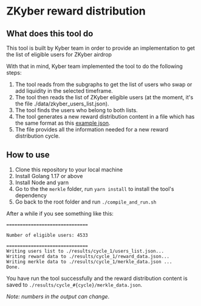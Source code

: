 # ZKyber reward distribution

## What does this tool do

This tool is built by Kyber team in order to provide an implementation to get the list of eligible users for ZKyber airdrop

With that in mind, Kyber team implemented the tool to do the following steps:

1. The tool reads from the subgraphs to get the list of users who swap or add liquidity in the selected timeframe.
2. The tool then reads the list of ZKyber eligible users (at the moment, it's the file ./data/zkyber_users_list.json).
3. The tool finds the users who belong to both lists.
4. The tool generates a new reward distribution content in a file which has the same format as this [example json](https://github.com/KyberNetwork/zkyber-reward-distribution/blob/main/results/latest_merkle_data.json
   ). 
5. The file provides all the information needed for a new reward distribution cycle.

## How to use
1. Clone this repository to your local machine
2. Install Golang 1.17 or above
3. Install Node and yarn
4. Go to the the `merkle` folder, run `yarn install` to install the tool's dependency
5. Go back to the root folder and run `./compile_and_run.sh`

After a while if you see something like this:

```
==============================

Number of eligible users: 4533

==============================
Writing users list to ./results/cycle_1/users_list.json...
Writing reward data to ./results/cycle_1/reward_data.json...
Writing merkle data to ./results/cycle_1/merkle_data.json ...
Done.
```

You have run the tool successfully and the reward distribution content is saved to `./results/cycle_#{cycle}/merkle_data.json`.

*Note: numbers in the output can change*.
